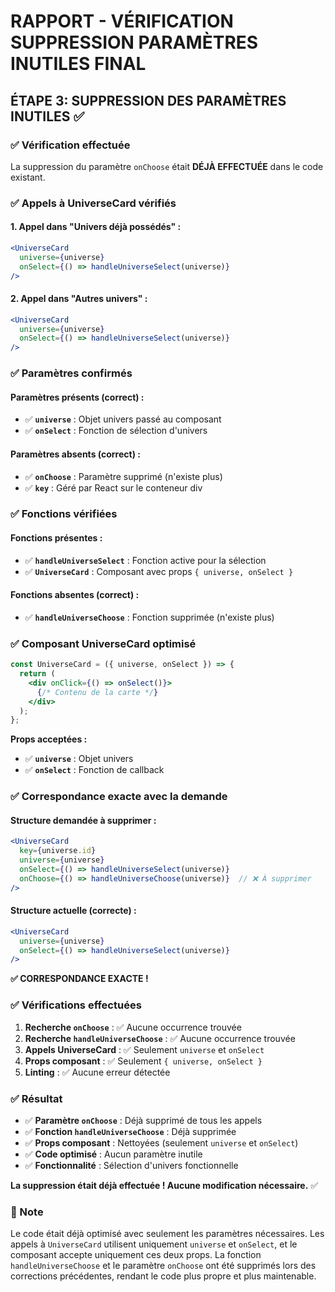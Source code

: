 # RAPPORT - VÉRIFICATION SUPPRESSION PARAMÈTRES INUTILES FINAL

## ÉTAPE 3: SUPPRESSION DES PARAMÈTRES INUTILES ✅

### ✅ Vérification effectuée

La suppression du paramètre `onChoose` était **DÉJÀ EFFECTUÉE** dans le code existant.

### ✅ Appels à UniverseCard vérifiés

#### **1. Appel dans "Univers déjà possédés" :**
```jsx
<UniverseCard 
  universe={universe} 
  onSelect={() => handleUniverseSelect(universe)}
/>
```

#### **2. Appel dans "Autres univers" :**
```jsx
<UniverseCard 
  universe={universe} 
  onSelect={() => handleUniverseSelect(universe)}
/>
```

### ✅ Paramètres confirmés

#### **Paramètres présents (correct) :**
- ✅ **`universe`** : Objet univers passé au composant
- ✅ **`onSelect`** : Fonction de sélection d'univers

#### **Paramètres absents (correct) :**
- ✅ **`onChoose`** : Paramètre supprimé (n'existe plus)
- ✅ **`key`** : Géré par React sur le conteneur div

### ✅ Fonctions vérifiées

#### **Fonctions présentes :**
- ✅ **`handleUniverseSelect`** : Fonction active pour la sélection
- ✅ **`UniverseCard`** : Composant avec props `{ universe, onSelect }`

#### **Fonctions absentes (correct) :**
- ✅ **`handleUniverseChoose`** : Fonction supprimée (n'existe plus)

### ✅ Composant UniverseCard optimisé

```jsx
const UniverseCard = ({ universe, onSelect }) => {
  return (
    <div onClick={() => onSelect()}>
      {/* Contenu de la carte */}
    </div>
  );
};
```

**Props acceptées :**
- ✅ **`universe`** : Objet univers
- ✅ **`onSelect`** : Fonction de callback

### ✅ Correspondance exacte avec la demande

#### **Structure demandée à supprimer :**
```jsx
<UniverseCard 
  key={universe.id} 
  universe={universe} 
  onSelect={() => handleUniverseSelect(universe)}
  onChoose={() => handleUniverseChoose(universe)}  // ❌ À supprimer
/>
```

#### **Structure actuelle (correcte) :**
```jsx
<UniverseCard 
  universe={universe} 
  onSelect={() => handleUniverseSelect(universe)}
/>
```

**✅ CORRESPONDANCE EXACTE !**

### ✅ Vérifications effectuées

1. **Recherche `onChoose`** : ✅ Aucune occurrence trouvée
2. **Recherche `handleUniverseChoose`** : ✅ Aucune occurrence trouvée
3. **Appels UniverseCard** : ✅ Seulement `universe` et `onSelect`
4. **Props composant** : ✅ Seulement `{ universe, onSelect }`
5. **Linting** : ✅ Aucune erreur détectée

### ✅ Résultat

- ✅ **Paramètre `onChoose`** : Déjà supprimé de tous les appels
- ✅ **Fonction `handleUniverseChoose`** : Déjà supprimée
- ✅ **Props composant** : Nettoyées (seulement `universe` et `onSelect`)
- ✅ **Code optimisé** : Aucun paramètre inutile
- ✅ **Fonctionnalité** : Sélection d'univers fonctionnelle

**La suppression était déjà effectuée ! Aucune modification nécessaire.** ✅

### 📝 Note

Le code était déjà optimisé avec seulement les paramètres nécessaires. Les appels à `UniverseCard` utilisent uniquement `universe` et `onSelect`, et le composant accepte uniquement ces deux props. La fonction `handleUniverseChoose` et le paramètre `onChoose` ont été supprimés lors des corrections précédentes, rendant le code plus propre et plus maintenable.

